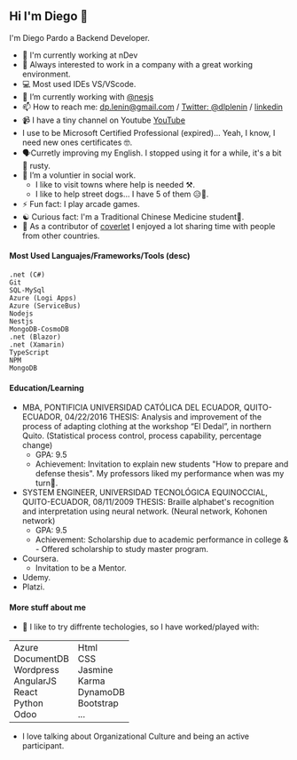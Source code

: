 ## Hi I'm Diego 👋

I'm Diego Pardo a Backend Developer. 

- 🔭 I'm currently working at nDev
- 👀 Always interested to work in a company with a great working environment. 
- :computer: Most used IDEs VS/VScode.
- 🌱 I’m currently working with [@nesjs](https://github.com/nestjs)
- 📫 How to reach me: dp.lenin@gmail.com / [Twitter: @dlplenin](https://twitter.com/dlplenin) / [linkedin](https://www.linkedin.com/in/diego-pardo-581aa1169/)
- 📹 I have a tiny channel on Youtube [YouTube](https://www.youtube.com/channel/UCzLyEeasCDGj4ARSY5Lhz8w)
- I use to be Microsoft Certified Professional (expired)... Yeah, I know, I need new ones certificates 🤓. 
- 🗣️Curretly improving my English. I stopped using it for a while, it's a bit 🙈 rusty.
- 💞️ I’m a voluntier in social work.
  - I like to visit towns where help is needed ⚒️.
  - I like to help street dogs... I have 5 of them 😥🐶.
- ⚡ Fun fact: I play arcade games.
- ☯️ Curious fact: I'm a Traditional Chinese Medicine student👀.
- 🤙 As a contributor of [coverlet](https://github.com/coverlet-coverage/coverlet) I enjoyed a lot sharing time with people from other countries. 

#### Most Used Languajes/Frameworks/Tools (desc)

```text
.net (C#)
Git
SQL-MySql
Azure (Logi Apps)
Azure (ServiceBus)
Nodejs 
Nestjs
MongoDB-CosmoDB
.net (Blazor)
.net (Xamarin)
TypeScript
NPM
MongoDB
```

#### Education/Learning
- MBA, PONTIFICIA UNIVERSIDAD CATÓLICA DEL ECUADOR, QUITO-ECUADOR, 04/22/2016
THESIS: Analysis and improvement of the process of adapting clothing at the workshop “El Dedal”, in northern Quito. (Statistical process control, process capability, percentage change)
  - GPA: 9.5 
  - Achievement: Invitation to explain new students "How to prepare and defense thesis". My professors liked my performance when was my turn😬.
- SYSTEM ENGINEER, UNIVERSIDAD TECNOLÓGICA EQUINOCCIAL, QUITO-ECUADOR, 08/11/2009
THESIS: Braille alphabet's recognition and interpretation using neural network. (Neural network, Kohonen network)
  - GPA: 9.5 
  - Achievement: Scholarship due to academic performance in college & -	Offered scholarship to study master program.
- Coursera.
  - Invitation to be a Mentor.
- Udemy.
- Platzi.


#### More stuff about me
- 📖 I like to try diffrente techologies, so I have worked/played with:

<table>
  <tr>
    <td>
      Azure <br>
      DocumentDB <br>
      Wordpress <br>
      AngularJS <br>
      React <br>
      Python <br>
      Odoo <br>
    </td>
    <td>
      Html <br>
      CSS <br>
      Jasmine <br>
      Karma <br>
      DynamoDB <br>
      Bootstrap <br>
      ...
    </td>
  </tr>
</table>

- I love talking about Organizational Culture and being an active participant.
